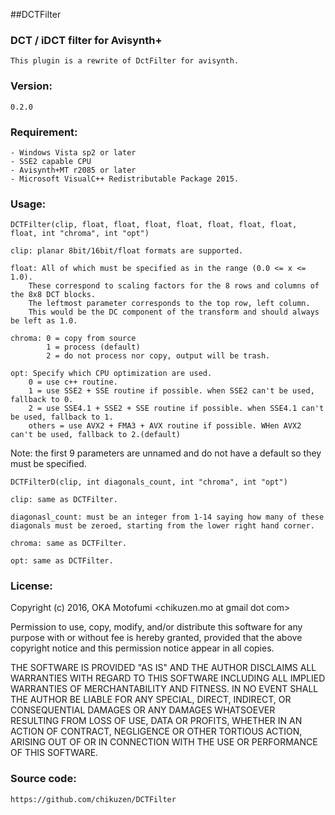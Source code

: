 ##DCTFilter
### DCT / iDCT filter for Avisynth+
	This plugin is a rewrite of DctFilter for avisynth.

### Version:
	0.2.0

### Requirement:
	- Windows Vista sp2 or later
	- SSE2 capable CPU
	- Avisynth+MT r2085 or later
	- Microsoft VisualC++ Redistributable Package 2015.

### Usage:
```
DCTFilter(clip, float, float, float, float, float, float, float, float, int "chroma", int "opt")
```
	clip: planar 8bit/16bit/float formats are supported.

	float: All of which must be specified as in the range (0.0 <= x <= 1.0).
		These correspond to scaling factors for the 8 rows and columns of the 8x8 DCT blocks.
		The leftmost parameter corresponds to the top row, left column.
		This would be the DC component of the transform and should always be left as 1.0.

	chroma:	0 = copy from source
			1 = process (default)
			2 = do not process nor copy, output will be trash.

	opt: Specify which CPU optimization are used.
		0 = use c++ routine.
		1 = use SSE2 + SSE routine if possible. when SSE2 can't be used, fallback to 0.
		2 = use SSE4.1 + SSE2 + SSE routine if possible. when SSE4.1 can't be used, fallback to 1.
		others = use AVX2 + FMA3 + AVX routine if possible. WHen AVX2 can't be used, fallback to 2.(default)

Note: the first 9 parameters are unnamed and do not have a default so they must be specified.

```
DCTFilterD(clip, int diagonals_count, int "chroma", int "opt")
```
	clip: same as DCTFilter.

	diagonasl_count: must be an integer from 1-14 saying how many of these diagonals must be zeroed, starting from the lower right hand corner.

	chroma: same as DCTFilter.

	opt: same as DCTFilter.



### License:
Copyright (c) 2016, OKA Motofumi <chikuzen.mo at gmail dot com>

Permission to use, copy, modify, and/or distribute this software for any
purpose with or without fee is hereby granted, provided that the above
copyright notice and this permission notice appear in all copies.

THE SOFTWARE IS PROVIDED "AS IS" AND THE AUTHOR DISCLAIMS ALL WARRANTIES WITH
REGARD TO THIS SOFTWARE INCLUDING ALL IMPLIED WARRANTIES OF MERCHANTABILITY AND
FITNESS. IN NO EVENT SHALL THE AUTHOR BE LIABLE FOR ANY SPECIAL, DIRECT,
INDIRECT, OR CONSEQUENTIAL DAMAGES OR ANY DAMAGES WHATSOEVER RESULTING FROM
LOSS OF USE, DATA OR PROFITS, WHETHER IN AN ACTION OF CONTRACT, NEGLIGENCE OR
OTHER TORTIOUS ACTION, ARISING OUT OF OR IN CONNECTION WITH THE USE OR
PERFORMANCE OF THIS SOFTWARE.

### Source code:
	https://github.com/chikuzen/DCTFilter







